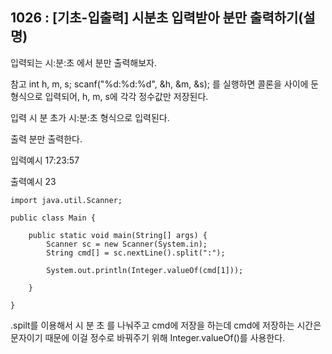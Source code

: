 ## 1026 : [기초-입출력] 시분초 입력받아 분만 출력하기(설명)


입력되는 시:분:초 에서 분만 출력해보자.

참고
int h, m, s;
scanf("%d:%d:%d", &h, &m, &s);
를 실행하면 콜론을 사이에 둔 형식으로 입력되어, h, m, s에 각각 정수값만 저장된다.


입력
시 분 초가
시:분:초 형식으로 입력된다.

출력
분만 출력한다.

입력예시
17:23:57


출력예시
23

```shell
import java.util.Scanner;

public class Main {

	public static void main(String[] args) {
		Scanner sc = new Scanner(System.in);
		String cmd[] = sc.nextLine().split(":");
		
		System.out.println(Integer.valueOf(cmd[1]));
		
	}

}
```
.spilt를 이용해서 시 분 초 를 나눠주고 cmd에 저장을 하는데 cmd에 저장하는 시간은 문자이기 때문에 이걸 정수로 바꿔주기 위해 Integer.valueOf()를 사용한다. 

